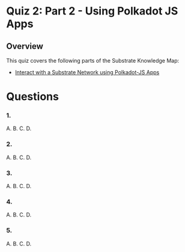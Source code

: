 # Quiz 2: Part 2 - Using Polkadot JS Apps 

## Overview

This quiz covers the following parts of the Substrate Knowledge Map:
- [Interact with a Substrate Network using Polkadot-JS Apps](../../knowledge-map#interact-with-a-substrate-network-using-polkadot-JS-Apps/) 

# Questions

### 1.

A.
B.
C.
D.

### 2.

A. 
B.
C.
D.

### 3.

A. 
B. 
C.
D.

### 4. 

A.
B.
C.
D.

### 5. 

A.
B.
C.
D.

